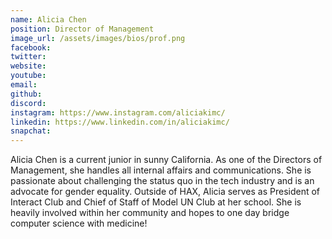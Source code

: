 ```yaml
---
name: Alicia Chen
position: Director of Management
image_url: /assets/images/bios/prof.png
facebook: 
twitter: 
website: 
youtube: 
email: 
github: 
discord: 
instagram: https://www.instagram.com/aliciakimc/
linkedin: https://www.linkedin.com/in/aliciakimc/
snapchat: 
---
```

Alicia Chen is a current junior in sunny California. As one of the Directors of Management, she handles all internal affairs and communications. She is passionate about challenging the status quo in the tech industry and is an advocate for gender equality. Outside of HAX, Alicia serves as President of Interact Club and Chief of Staff of Model UN Club at her school. She is heavily involved within her community and hopes to one day bridge computer science with medicine! 